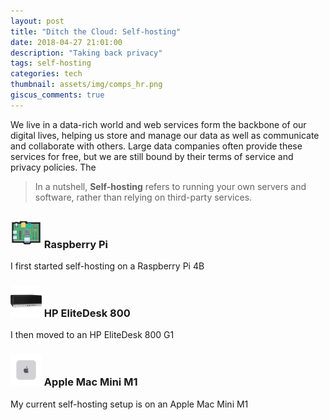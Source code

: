 ```yaml
---
layout: post
title: "Ditch the Cloud: Self-hosting"
date: 2018-04-27 21:01:00
description: "Taking back privacy"
tags: self-hosting
categories: tech
thumbnail: assets/img/comps_hr.png
giscus_comments: true
---
```


We live in a data-rich world and web services form the backbone of our digital lives, helping us store and manage our data as well as communicate and collaborate with others. Large data companies often provide these services for free, but we are still bound by their terms of service and privacy policies. The

> In a nutshell, **Self-hosting** refers to running your own servers and software, rather than relying on third-party services.

### <img src="/assets/img/posts/raspberry_pi_icon.png" alt="Icon" width="50" height="50"> Raspberry Pi

I first started self-hosting on a Raspberry Pi 4B

### <img src="/assets/img/posts/hp_elitedesk.png" alt="Icon" width="50" height="50"> HP EliteDesk 800

I then moved to an HP EliteDesk 800 G1

### <img src="/assets/img/posts/apple_mac_mini.png" alt="Icon" width="50" height="50"> Apple Mac Mini M1

My current self-hosting setup is on an Apple Mac Mini M1
